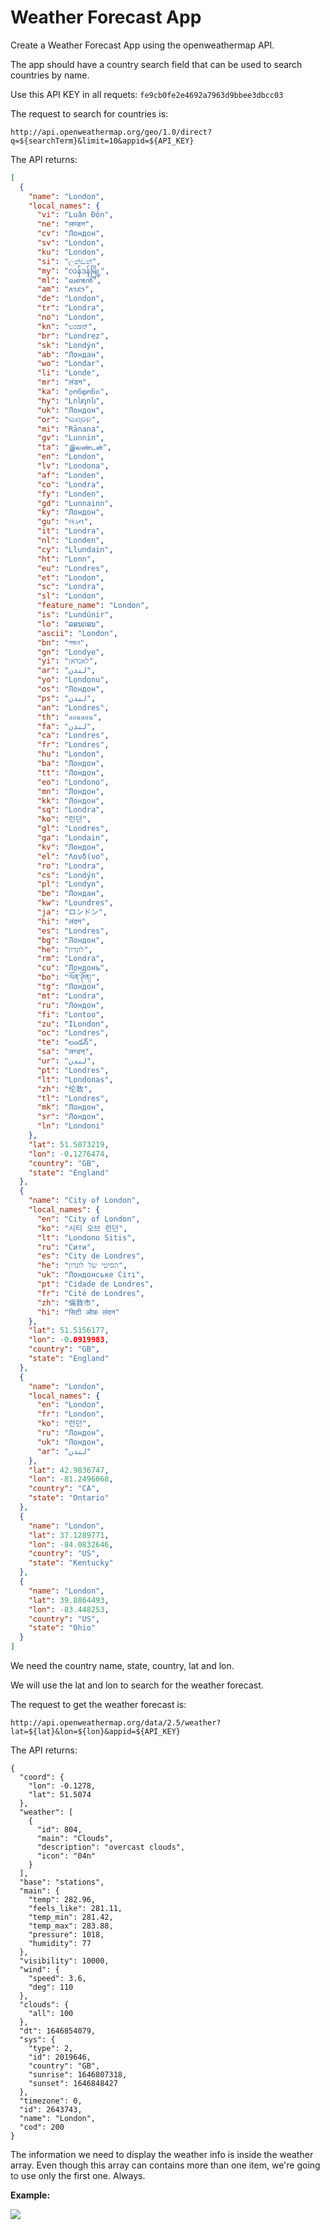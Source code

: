 # Weather Forecast App

Create a Weather Forecast App using the openweathermap API.

The app should have a country search field that can be used to search countries by name.

Use this API KEY in all requets: `fe9cb0fe2e4692a7963d9bbee3dbcc03`

The request to search for countries is:

```
http://api.openweathermap.org/geo/1.0/direct?q=${searchTerm}&limit=10&appid=${API_KEY}
```

The API returns:

```json
[
  {
    "name": "London",
    "local_names": {
      "vi": "Luân Đôn",
      "ne": "लण्डन",
      "cv": "Лондон",
      "sv": "London",
      "ku": "London",
      "si": "ලන්ඩන්",
      "my": "လန်ဒန်မြို့",
      "ml": "ലണ്ടൻ",
      "am": "ለንደን",
      "de": "London",
      "tr": "Londra",
      "no": "London",
      "kn": "ಲಂಡನ್",
      "br": "Londrez",
      "sk": "Londýn",
      "ab": "Лондан",
      "wo": "Londar",
      "li": "Londe",
      "mr": "लंडन",
      "ka": "ლონდონი",
      "hy": "Լոնդոն",
      "uk": "Лондон",
      "or": "ଲଣ୍ଡନ",
      "mi": "Rānana",
      "gv": "Lunnin",
      "ta": "இலண்டன்",
      "en": "London",
      "lv": "Londona",
      "af": "Londen",
      "co": "Londra",
      "fy": "Londen",
      "gd": "Lunnainn",
      "ky": "Лондон",
      "gu": "લંડન",
      "it": "Londra",
      "nl": "Londen",
      "cy": "Llundain",
      "ht": "Lonn",
      "eu": "Londres",
      "et": "London",
      "sc": "Londra",
      "sl": "London",
      "feature_name": "London",
      "is": "Lundúnir",
      "lo": "ລອນດອນ",
      "ascii": "London",
      "bn": "লন্ডন",
      "gn": "Londye",
      "yi": "לאנדאן",
      "ar": "لندن",
      "yo": "Lọndọnu",
      "os": "Лондон",
      "ps": "لندن",
      "an": "Londres",
      "th": "ลอนดอน",
      "fa": "لندن",
      "ca": "Londres",
      "fr": "Londres",
      "hu": "London",
      "ba": "Лондон",
      "tt": "Лондон",
      "eo": "Londono",
      "mn": "Лондон",
      "kk": "Лондон",
      "sq": "Londra",
      "ko": "런던",
      "gl": "Londres",
      "ga": "Londain",
      "kv": "Лондон",
      "el": "Λονδίνο",
      "ro": "Londra",
      "cs": "Londýn",
      "pl": "Londyn",
      "be": "Лондан",
      "kw": "Loundres",
      "ja": "ロンドン",
      "hi": "लंदन",
      "es": "Londres",
      "bg": "Лондон",
      "he": "לונדון",
      "rm": "Londra",
      "cu": "Лондонъ",
      "bo": "ལོན་ཊོན།",
      "tg": "Лондон",
      "mt": "Londra",
      "ru": "Лондон",
      "fi": "Lontoo",
      "zu": "ILondon",
      "oc": "Londres",
      "te": "లండన్",
      "sa": "लन्डन्",
      "ur": "لندن",
      "pt": "Londres",
      "lt": "Londonas",
      "zh": "伦敦",
      "tl": "Londres",
      "mk": "Лондон",
      "sr": "Лондон",
      "ln": "Londoni"
    },
    "lat": 51.5073219,
    "lon": -0.1276474,
    "country": "GB",
    "state": "England"
  },
  {
    "name": "City of London",
    "local_names": {
      "en": "City of London",
      "ko": "시티 오브 런던",
      "lt": "Londono Sitis",
      "ru": "Сити",
      "es": "City de Londres",
      "he": "הסיטי של לונדון",
      "uk": "Лондонське Сіті",
      "pt": "Cidade de Londres",
      "fr": "Cité de Londres",
      "zh": "倫敦市",
      "hi": "सिटी ऑफ़ लंदन"
    },
    "lat": 51.5156177,
    "lon": -0.0919983,
    "country": "GB",
    "state": "England"
  },
  {
    "name": "London",
    "local_names": {
      "en": "London",
      "fr": "London",
      "ko": "런던",
      "ru": "Лондон",
      "uk": "Лондон",
      "ar": "لندن"
    },
    "lat": 42.9836747,
    "lon": -81.2496068,
    "country": "CA",
    "state": "Ontario"
  },
  {
    "name": "London",
    "lat": 37.1289771,
    "lon": -84.0832646,
    "country": "US",
    "state": "Kentucky"
  },
  {
    "name": "London",
    "lat": 39.8864493,
    "lon": -83.448253,
    "country": "US",
    "state": "Ohio"
  }
]
```

We need the country name, state, country, lat and lon.

We will use the lat and lon to search for the weather forecast. 

The request to get the weather forecast is:
```
http://api.openweathermap.org/data/2.5/weather?lat=${lat}&lon=${lon}&appid=${API_KEY}
```

The API returns:

```
{
  "coord": {
    "lon": -0.1278,
    "lat": 51.5074
  },
  "weather": [
    {
      "id": 804,
      "main": "Clouds",
      "description": "overcast clouds",
      "icon": "04n"
    }
  ],
  "base": "stations",
  "main": {
    "temp": 282.96,
    "feels_like": 281.11,
    "temp_min": 281.42,
    "temp_max": 283.88,
    "pressure": 1018,
    "humidity": 77
  },
  "visibility": 10000,
  "wind": {
    "speed": 3.6,
    "deg": 110
  },
  "clouds": {
    "all": 100
  },
  "dt": 1646854079,
  "sys": {
    "type": 2,
    "id": 2019646,
    "country": "GB",
    "sunrise": 1646807318,
    "sunset": 1646848427
  },
  "timezone": 0,
  "id": 2643743,
  "name": "London",
  "cod": 200
}
```

The information we need to display the weather info is inside the weather array. Even though this array can contains more than one item, we're going to use only the first one. Always.


**Example:**

![](./docs/weather_forecast_example.gif)